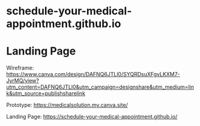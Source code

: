 # schedule-your-medical-appointment.github.io
# Landing Page


Wireframe: https://www.canva.com/design/DAFNQ6JTLl0/SYQRDsuXFgvLKXM7-JyrMQ/view?utm_content=DAFNQ6JTLl0&utm_campaign=designshare&utm_medium=link&utm_source=publishsharelink

Prototype: https://medicalsolution.my.canva.site/ 

Landing Page: https://schedule-your-medical-appointment.github.io/
